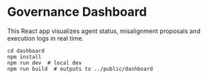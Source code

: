 # Governance Dashboard

This React app visualizes agent status, misalignment proposals and execution logs in real time.

```
cd dashboard
npm install
npm run dev  # local dev
npm run build  # outputs to ../public/dashboard
```
